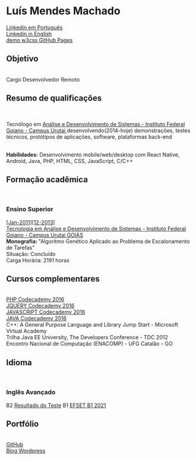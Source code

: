 <h1>Luís Mendes Machado</h1>
<a href='https://www.linkedin.com/in/luismendesmachado1'>Linkedin em Português</a>
<br>
<a href='https://www.linkedin.com/in/luismendesmachado1/?locale=en_US'>Linkedin in English</a>
<br>
<a href='https://luismendes070.github.io/curriculo/'>demo w3css GitHub Pages</a>
<h2>Objetivo</h2>
<br>Cargo Desenvolvedor Remoto<br>
<h2>Resumo de qualificações</h2> 
<p>Tecnólogo em <a href="https://www.ifgoiano.edu.br/home/index.php/cursos-superiores-urutai/289-analise-e-desenvolvimento-de-sistemas"> Análise e Desenvolvimento de Sistemas - Instituto Federal Goiano - Campus Urutaí
</a> desenvolvendo(2014-hoje) demonstrações, testes técnicos, protótipos de aplicações, software, plataformas back-end</p>
<br><b>Habilidades:</b> Desenvolvimento mobile/web/desktop com React Native, Android, Java, PHP, HTML, CSS, JavaScript, C/C++
<h2>Formação acadêmica</h2> 
<h3>Ensino Superior</h3>
<a href="https://www.ifgoiano.edu.br/home/index.php/cursos-superiores-urutai/289-analise-e-desenvolvimento-de-sistemas">
[Jan-2011][12-2013] 
 <br>
 Tecnologia em Análise e Desenvolvimento de Sistemas - Instituto Federal Goiano - Campus Urutaí GOIÁS</a>
<br>
<b>Monografia: </b> "Algoritmo Genético Aplicado ao Problema de Escalonamento de Tarefas"
<br>
Situação: Concluído
<br>
Carga Horária: 2191 horas
<h2>Cursos complementares</h2>
<br><a href='https://github.com/luismendes070/codecademy/blob/master/codecademy.pdf'>PHP Codecademy 2016</a>
<br><a href='https://github.com/luismendes070/codecademy/blob/master/codecademy.pdf'>JQUERY Codecademy 2016</a>
<br><a href='https://github.com/luismendes070/codecademy/blob/master/codecademy.pdf'>JAVASCRIPT Codecademy 2016</a>
<br><a href='https://github.com/luismendes070/codecademy/blob/master/codecademy.pdf'>JAVA Codecademy 2016</a>
<br> C++: A General Purpose Language and Library Jump Start - Microsoft Virtual Academy
<br> Trilha Java EE University, The Developers Conference - TDC 2012
<br> Encontro Nacional de Computação (ENACOMP) - UFG Catalão - GO
<h2> Idioma </h2>
<br><h3>Inglês Avançado</h3>
B2
<a href="https://raw.githubusercontent.com/luismendes070/curriculo/master/Teste%20de%20Ingl%C3%AAs%20Out%202018.PNG">Resultado do Teste</a>
B1
<a href="https://www.efset.org/cert/CHgDtV">EFSET B1 2021</a>

<h2>Portfólio</h2>
<br>
<a href="https://github.com/luismendes070">GitHub</a>
<br>
<a href="https://luismendesmachadoblog.wordpress.com/" >
Blog Wordpress 
</a>




